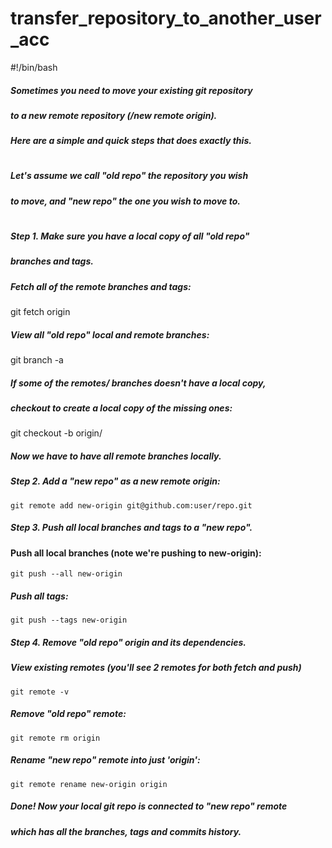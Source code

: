 # transfer_repository_to_another_user_acc

#!/bin/bash
##### Sometimes you need to move your existing git repository
##### to a new remote repository (/new remote origin).
##### Here are a simple and quick steps that does exactly this.
#
##### Let's assume we call "old repo" the repository you wish
##### to move, and "new repo" the one you wish to move to.
#
##### Step 1. Make sure you have a local copy of all "old repo"
##### branches and tags.
##### Fetch all of the remote branches and tags:
git fetch origin

##### View all "old repo" local and remote branches:
git branch -a

##### If some of the remotes/ branches doesn't have a local copy,
##### checkout to create a local copy of the missing ones:
git checkout -b <branch> origin/<branch>

##### Now we have to have all remote branches locally.


##### Step 2. Add a "new repo" as a new remote origin:
  ```
  git remote add new-origin git@github.com:user/repo.git
  ```


##### Step 3. Push all local branches and tags to a "new repo".
#### Push all local branches (note we're pushing to new-origin):
  ```
  git push --all new-origin
  ```

##### Push all tags:
  ```
  git push --tags new-origin
  ```


##### Step 4. Remove "old repo" origin and its dependencies.
##### View existing remotes (you'll see 2 remotes for both fetch and push)
  ```
  git remote -v
  ```

##### Remove "old repo" remote:
  ```
  git remote rm origin
  ```

##### Rename "new repo" remote into just 'origin':
  ```
  git remote rename new-origin origin
  ```


##### Done! Now your local git repo is connected to "new repo" remote
##### which has all the branches, tags and commits history.
